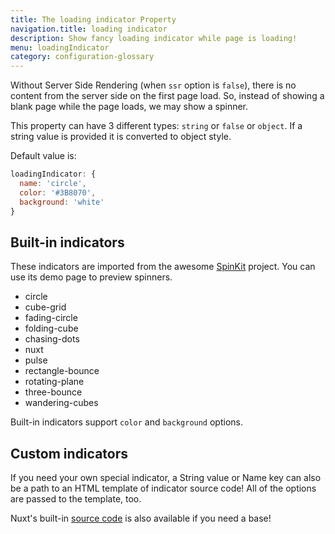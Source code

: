 ```yaml
---
title: The loading indicator Property
navigation.title: loading indicator
description: Show fancy loading indicator while page is loading!
menu: loadingIndicator
category: configuration-glossary
---
```


Without Server Side Rendering (when `ssr` option is `false`), there is no content from the server side on the first page load. So, instead of showing a blank page while the page loads, we may show a spinner.

This property can have 3 different types: `string` or `false` or `object`. If a string value is provided it is converted to object style.

Default value is:

```js
loadingIndicator: {
  name: 'circle',
  color: '#3B8070',
  background: 'white'
}
```

## Built-in indicators

These indicators are imported from the awesome [SpinKit](http://tobiasahlin.com/spinkit) project. You can use its demo page to preview spinners.

- circle
- cube-grid
- fading-circle
- folding-cube
- chasing-dots
- nuxt
- pulse
- rectangle-bounce
- rotating-plane
- three-bounce
- wandering-cubes

Built-in indicators support `color` and `background` options.

## Custom indicators

If you need your own special indicator, a String value or Name key can also be a path to an HTML template of indicator source code! All of the options are passed to the template, too.

Nuxt's built-in [source code](https://github.com/nuxt/nuxt.js/tree/dev/packages/vue-app/template/views/loading) is also available if you need a base!
